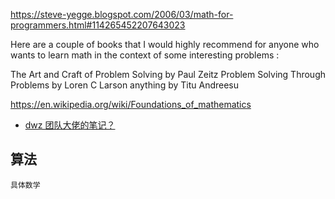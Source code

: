 https://steve-yegge.blogspot.com/2006/03/math-for-programmers.html#114265452207643023

Here are a couple of books that I would highly recommend for anyone who wants to learn math in the context of some interesting problems :

The Art and Craft of Problem Solving by Paul Zeitz
Problem Solving Through Problems by Loren C Larson
anything by Titu Andreesu

https://en.wikipedia.org/wiki/Foundations_of_mathematics

- [dwz 团队大佬的笔记？](https://gitee.com/dwzteam/edu_college/tree/master/docs/math)

## 算法

``具体数学``